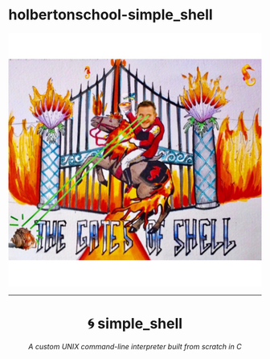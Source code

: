 # holbertonschool-simple_shell

![Shell Screenshot](https://github.com/Muhannad-09/holbertonschool-simple_shell/blob/main/shell.jpeg?raw=true)
________________________________________________________________________________________________________________
<h1 align="center">🌀 simple_shell</h1></u>
<p align="center"><em>A custom UNIX command-line interpreter built from scratch in C</em></p>


